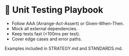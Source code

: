 # 🧪 Unit Testing Playbook

- Follow AAA (Arrange-Act-Assert) or Given-When-Then.
- Mock all external dependencies.
- Keep tests fast (<100ms per test).
- Cover edge cases and error paths.

Examples included in STRATEGY.md and STANDARDS.md.
